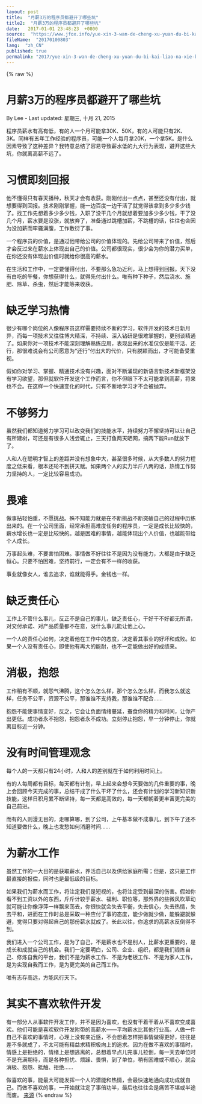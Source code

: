 ```yaml
---
layout: post
title:  "月薪3万的程序员都避开了哪些坑"
title2:  "月薪3万的程序员都避开了哪些坑"
date:   2017-01-01 23:48:23  +0800
source:  "https://www.jfox.info/yue-xin-3-wan-de-cheng-xu-yuan-du-bi-kai-liao-na-xie-kang.html"
fileName:  "20170100803"
lang:  "zh_CN"
published: true
permalink: "2017/yue-xin-3-wan-de-cheng-xu-yuan-du-bi-kai-liao-na-xie-kang.html"
---
```

{% raw %}
# 月薪3万的程序员都避开了哪些坑 

By Lee - Last updated: 星期三, 十月 21, 2015

程序员薪水有高有低，有的人一个月可能拿30K、50K，有的人可能只有2K、3K。同样有五年工作经验的程序员，可能一个人每月拿20K，一个拿5K。是什么因素导致了这种差异？我特意总结了容易导致薪水低的九大行为表现，避开这些大坑，你就离高薪不远了。

# 习惯即刻回报

他不懂得只有春天播种，秋天才会有收获。刚刚付出一点点，甚至还没有付出，就想要得到回报。技术刚刚掌握，能一边百度一边干活了就觉得该拿到多少多少钱了。找工作先想着多少多少钱，入职了没干几个月就想着要加多少多少钱，干了没几个月，薪水要是没涨，就放弃了，准备通过跳槽加薪，不跳槽的话，往往也会因为没加薪而牢骚满腹，工作敷衍了事。

一个程序员的价值，是通过他带给公司的价值体现的。先给公司带来了价值，然后才会反过来在薪水上体现出自己的价值。公司都很现实，很少会为你的潜力买单，在你还没有体现出价值时就给你很高的薪水。

在生活和工作中，一定要懂得付出，不要那么急功近利，马上想得到回报。天下没有白吃的午餐，你想获得什么，就得先付出什么。唯有种下种子，然后浇水、施肥、除草、杀虫，然后才能等来收获。

# 缺乏学习热情

很少有哪个岗位的人像程序员这样需要持续不断的学习，软件开发的技术日新月异，而每一项技术又往往博大精深，不持续、深入钻研是很难掌握的，更别谈精通了。如果你对一项技术不能深刻理解熟练应用，表现出来的水准仅仅是能干活、还行，那很难说会有公司愿意为“还行”付出大的代价，只有脱颖而出，才可能备受重视。

假如你对学习、掌握、精通技术没有兴趣，面对不断涌现的新语言新技术新框架没有学习欲望，那但就软件开发这个工作而言，你不但眼下不太可能拿到高薪，将来也不会。在这样一个快速变化的时代，只有不断地学习才不会被抛弃。

# 不够努力

虽然我们都知道努力学习可以改变我们的技能水平，持续努力不懈坚持可以让自己有所建树，可还是有很多人浅尝辄止，三天打鱼两天晒网，搞两下能Run就放下了。

人和人在聪明才智上的差距并没有想象中大，甚至很多时候，从大多数人的努力程度之低来看，根本还轮不到拼天赋。如果两个人的实力半斤八两的话，热情工作努力坚持的人，一定比较容易成功。

# 畏难

做事拈轻怕重，不愿挑战。殊不知能力就是在不断挑战不断突破自己的过程中历练出来的。在一个公司里面，经常承担高难度任务的程序员，一定是成长比较快的，薪水增长也一定是比较快的。越是困难的事情，越能体现出个人价值，也越能带给个人成长。

万事起头难，不要害怕困难。事情做不好往往不是因为没有能力，大都是由于缺乏恒心。只要不怕困难，坚持前行，一定会有不一样的收获。

事业就像女人，谁去追求，谁就能得手。金钱也一样。

# 缺乏责任心

工作上不管什么事儿，反正不是自己的事儿，缺乏责任心，干好干不好都无所谓，对交付承诺、对产品质量都不在意，没什么事儿能让他上心。

一个人的责任心如何，决定着他在工作中的态度，决定着其事业的好坏和成败。如果一个人没有责任心，即使他有再大的能耐，也不一定能做出好的成绩来。

# 消极，抱怨

工作稍有不顺，就怨气沸腾，这个怎么怎么样，那个怎么怎么样，而我怎么就这样，任务不公平，资源不公平，那谁谁不支持我，那谁谁不配合……

抱怨不能使事情变好，反之，它会让负面情绪蔓延，蚕食你的精力和时间，让你产出更低。成功者永不抱怨，抱怨者永不成功。立刻停止抱怨，早一分钟停止，你就离目标近一分钟。

# 没有时间管理观念

每个人的一天都只有24小时，人和人的差别就在于如何利用时间上。

有的人每周都有目标，每天都有计划，早上起来会想今天要做的几件重要的事，晚上会回顾今天完成的事，总结干成了什么干坏了什么，还会有计划的学习新知识新技能，这样日积月累不断坚持，每一天都是高效的，每一天都朝着更丰富更完美的自己前进。

而有的人则漫无目的，走哪算哪，到了公司，上午基本做不成事儿，到下午了还不知道要做什么，晚上也发愁如何消磨时间……

# 为薪水工作

虽然工作的一大目的是获取薪水，养活自己以及供给家庭所需；但是，这只是工作最直接的报偿，同时也是最低级的目标。

如果我们为薪水而工作，将注定我们是短视的，也将注定受到最深的伤害。假如你看不到工资以外的东西，斤斤计较于薪水、福利、职位等，那外界的些微风吹草动就可能让你像浮萍一样飘来荡去，你很快就会失去平衡，失去信心，失去热情，失去平和，进而在工作时总是采取一种应付了事的态度，能少做就少做，能躲避就躲避，觉得只要对得起自己的那份薪水就成了。长此以往，你追求的高薪水反倒得不到。

我们进入一个公司工作，是为了自己，不是薪水也不是别人，比薪水更重要的，是成长和成就自己的机会。我们一定要明白，公司、企业、组织，都是我们锻炼自己、修炼自我的平台，我们不是为薪水工作、不是为老板工作、不是为家人工作，是为实现自我而工作，是为更完美的自己而工作。

唯有志存高远，方能风行天下。

# 其实不喜欢软件开发

有一部分人从事软件开发工作，并不是因为喜欢，也没有干着干着从不喜欢变成喜欢。他们可能是喜欢软件开发附带的高薪水——平均薪水比其他行业高。人做一件自己不喜欢的事情时，心理上没有亲近感，不会想着怎样把事情做得更好，往往是差不多就成了，不太可能有精益求精积极向上的追求。因为在做不喜欢的事情时，情感上是拒绝的，情绪上是想逃离的，总想着早点儿完事儿拉倒，每一天去单位时不是充满期待，而是各种担忧、烦躁、畏惧，到了单位，稍有困难或不顺心，就会消极、抱怨、抵触、拒绝……

做喜欢的事，能最大可能发挥一个人的潜能和热情，会最快速地通向成功成就自己。而做不喜欢的事，一开始就注定了事倍功半，最后也往往会是痛苦不堪或半途而废。
[来源](https://www.jfox.info/go.php?url=http://blog.csdn.net/foruok/article/details/49245349)
{% endraw %}